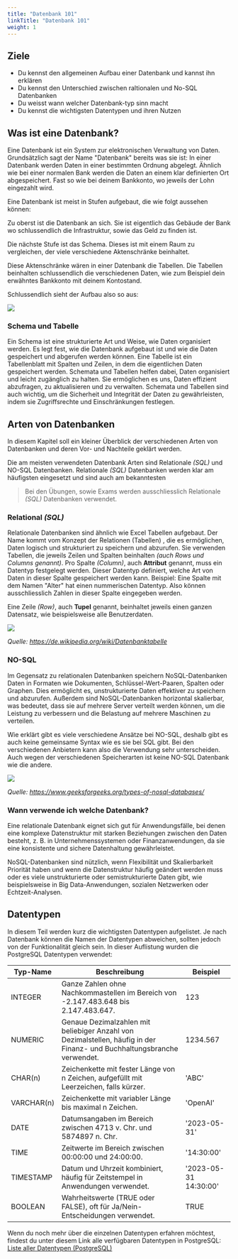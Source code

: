 ```yaml
---
title: "Datenbank 101"
linkTitle: "Datenbank 101"
weight: 1
---
```


## Ziele

- Du kennst den allgemeinen Aufbau einer Datenbank und kannst ihn erklären
- Du kennst den Unterschied zwischen raltionalen und No-SQL Datenbanken
- Du weisst wann welcher Datenbank-typ sinn macht
- Du kennst die wichtigsten Datentypen und ihren Nutzen

## Was ist eine Datenbank?

Eine Datenbank ist ein System zur elektronischen Verwaltung von Daten.
Grundsätzlich sagt der Name "Datenbank" bereits was sie ist: In einer Datenbank werden Daten in einer bestimmten Ordnung abgelegt.
Ähnlich wie bei einer normalen Bank werden die Daten an einem klar definierten Ort abgespeichert.
Fast so wie bei deinem Bankkonto, wo jeweils der Lohn eingezahlt wird.

Eine Datenbank ist meist in Stufen aufgebaut, die wie folgt aussehen können:

Zu oberst ist die Datenbank an sich. Sie ist eigentlich das Gebäude der Bank wo schlussendlich die Infrastruktur,
sowie das Geld zu finden ist.

Die nächste Stufe ist das Schema. Dieses ist mit einem Raum zu vergleichen, der viele verschiedene
Aktenschränke beinhaltet.

Diese Aktenschränke wären in einer Datenbank die Tabellen. Die Tabellen beinhalten schlussendlich
die verschiedenen Daten, wie zum Beispiel dein erwähntes Bankkonto mit deinem Kontostand.

Schlussendlich sieht der Aufbau also so aus:

![](../images/Beispiel_Bank.png)

### Schema und Tabelle

Ein Schema ist eine strukturierte Art und Weise, wie Daten organisiert werden. Es legt fest, wie die Datenbank aufgebaut
ist und wie die Daten gespeichert und abgerufen werden können. Eine Tabelle ist ein Tabellenblatt mit Spalten und
Zeilen, in dem die eigentlichen Daten gespeichert werden. Schemata und Tabellen helfen dabei, Daten organisiert und
leicht zugänglich zu halten. Sie ermöglichen es uns, Daten effizient abzufragen, zu aktualisieren und zu verwalten.
Schemata und Tabellen sind auch wichtig, um die Sicherheit und Integrität der Daten zu gewährleisten, indem sie
Zugriffsrechte und Einschränkungen festlegen.

## Arten von Datenbanken

In diesem Kapitel soll ein kleiner Überblick der verschiedenen Arten von Datenbanken und deren
Vor- und Nachteile geklärt werden.

Die am meisten verwendeten Datenbank Arten sind Relationale _(SQL)_ und NO-SQL Datenbanken.
Relationale _(SQL)_ Datenbanken werden klar am häufigsten eingesetzt und sind auch am bekanntesten

> Bei den Übungen, sowie Exams werden ausschliesslich Relationale _(SQL)_ Datenbanken verwendet.

### Relational _(SQL)_

Relationale Datenbanken sind ähnlich wie Excel Tabellen aufgebaut. Der Name kommt vom Konzept der Relationen (Tabellen)
, die es ermöglichen, Daten logisch und strukturiert zu speichern und abzurufen. Sie verwenden Tabellen, die jeweils
Zeilen und Spalten beinhalten _(auch Rows und Columns genannt)_. Pro Spalte _(Column)_, auch **Attribut** genannt,
muss ein Datentyp festgelegt werden. Dieser Datentyp definiert, welche Art von Daten in dieser Spalte gespeichert
werden kann. Beispiel: Eine Spalte mit dem Namen "Alter" hat einen nummerischen Datentyp. Also können
ausschliesslich Zahlen in dieser Spalte eingegeben werden.

Eine Zeile _(Row)_, auch **Tupel** genannt, beinhaltet jeweils einen ganzen Datensatz, wie beispielsweise alle
Benutzerdaten.

![](../images/Begriffe_relationaler_Datenbanken.png)

_Quelle: https://de.wikipedia.org/wiki/Datenbanktabelle_

### NO-SQL

Im Gegensatz zu relationalen Datenbanken speichern NoSQL-Datenbanken Daten in Formaten wie Dokumenten,
Schlüssel-Wert-Paaren, Spalten oder Graphen. Dies ermöglicht es, unstrukturierte Daten effektiver zu speichern und
abzurufen. Außerdem sind NoSQL-Datenbanken horizontal skalierbar, was bedeutet, dass sie auf mehrere Server verteilt
werden können, um die Leistung zu verbessern und die Belastung auf mehrere Maschinen zu verteilen.

Wie erklärt gibt es viele verschiedene Ansätze bei NO-SQL, deshalb gibt es auch keine gemeinsame Syntax wie es sie bei
SQL gibt. Bei den verschiedenen Anbietern kann also die Verwendung sehr unterscheiden. Auch wegen der verschiedenen
Speicherarten ist keine NO-SQL Datenbank wie die andere.

![](../images/NoSQLDatabases.jpg)

_Quelle: https://www.geeksforgeeks.org/types-of-nosql-databases/_

### Wann verwende ich welche Datenbank?

Eine relationale Datenbank eignet sich gut für Anwendungsfälle, bei denen eine komplexe Datenstruktur mit starken
Beziehungen zwischen den Daten besteht, z. B. in Unternehmenssystemen oder Finanzanwendungen, da sie eine konsistente
und sichere Datenhaltung gewährleistet.

NoSQL-Datenbanken sind nützlich, wenn Flexibilität und Skalierbarkeit Priorität haben und wenn die Datenstruktur häufig
geändert werden muss oder es viele unstrukturierte oder semistrukturierte Daten gibt, wie beispielsweise in Big
Data-Anwendungen, sozialen Netzwerken oder Echtzeit-Analysen.

## Datentypen

In diesem Teil werden kurz die wichtigsten Datentypen aufgelistet. Je nach Datenbank können die Namen der Datentypen
abweichen, sollten jedoch von der Funktionalität gleich sein. In dieser Auflistung wurden die PostgreSQL Datentypen
verwendet:

| Typ-Name   | Beschreibung                                                                                                            | Beispiel              |
| ---------- | ----------------------------------------------------------------------------------------------------------------------- | --------------------- |
| INTEGER    | Ganze Zahlen ohne Nachkommastellen im Bereich von -2.147.483.648 bis 2.147.483.647.                                     | 123                   |
| NUMERIC    | Genaue Dezimalzahlen mit beliebiger Anzahl von Dezimalstellen, häufig in der Finanz- und Buchhaltungsbranche verwendet. | 1234.567              |
| CHAR(n)    | Zeichenkette mit fester Länge von n Zeichen, aufgefüllt mit Leerzeichen, falls kürzer.                                  | 'ABC'                 |
| VARCHAR(n) | Zeichenkette mit variabler Länge bis maximal n Zeichen.                                                                 | 'OpenAI'              |
| DATE       | Datumsangaben im Bereich zwischen 4713 v. Chr. und 5874897 n. Chr.                                                      | '2023-05-31'          |
| TIME       | Zeitwerte im Bereich zwischen 00:00:00 und 24:00:00.                                                                    | '14:30:00'            |
| TIMESTAMP  | Datum und Uhrzeit kombiniert, häufig für Zeitstempel in Anwendungen verwendet.                                          | '2023-05-31 14:30:00' |
| BOOLEAN    | Wahrheitswerte (TRUE oder FALSE), oft für Ja/Nein-Entscheidungen verwendet.                                             | TRUE                  |

Wenn du noch mehr über die einzelnen Datentypen erfahren möchtest, findest du unter diesem Link alle verfügbaren
Datentypen in PostgreSQL: [Liste aller Datentypen (PostgreSQL)](<https://www.postgresql.org/docs/current/datatype.html#:~:text=The%20following%20types%20(or%20spellings,without%20time%20zone)%2C%20xml%20.>)
